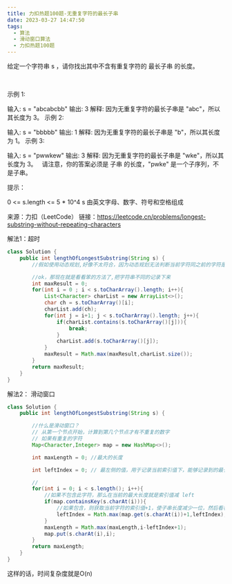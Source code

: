 ```yaml
---
title: 力扣热题100题-无重复字符的最长子串
date: 2023-03-27 14:47:50
tags:
  - 算法
  - 滑动窗口算法
  - 力扣热题100题
---
```



给定一个字符串 s ，请你找出其中不含有重复字符的 最长子串 的长度。

 

示例 1:

输入: s = "abcabcbb"
输出: 3 
解释: 因为无重复字符的最长子串是 "abc"，所以其长度为 3。
示例 2:

输入: s = "bbbbb"
输出: 1
解释: 因为无重复字符的最长子串是 "b"，所以其长度为 1。
示例 3:

输入: s = "pwwkew"
输出: 3
解释: 因为无重复字符的最长子串是 "wke"，所以其长度为 3。
     请注意，你的答案必须是 子串 的长度，"pwke" 是一个子序列，不是子串。
 

提示：

0 <= s.length <= 5 * 10^4
s 由英文字母、数字、符号和空格组成

来源：力扣（LeetCode）
链接：https://leetcode.cn/problems/longest-substring-without-repeating-characters

解法1：超时
```java
class Solution {
    public int lengthOfLongestSubstring(String s) {
        //假如使用动态规划,好像不太符合，因为动态规划无法判断当前字符同之前的字符是否相同。不同通过某种公式推导出来。

        //ok，那现在就是看看笨的方法了,把字符串不同的记录下来
        int maxResult = 0;
        for(int i = 0 ; i < s.toCharArray().length; i++){
            List<Character> charList = new ArrayList<>();
            char ch = s.toCharArray()[i];
            charList.add(ch);
            for(int j = i+1; j < s.toCharArray().length; j++){
                if(charList.contains(s.toCharArray()[j])){
                    break;
                }
                charList.add(s.toCharArray()[j]);
            }
            maxResult = Math.max(maxResult,charList.size());
        }
        return maxResult;
    }
}
```


解法2：
滑动窗口
```java
class Solution {
    public int lengthOfLongestSubstring(String s) {

        //什么是滑动窗口？
        // 从第一个节点开始，计算到第几个节点才有不重复的数字
        // 如果有重复的字符
        Map<Character,Integer> map = new HashMap<>();

        int maxLength = 0; //最大的长度

        int leftIndex = 0; // 最左侧的值，用于记录当前索引值下，能够记录到的最长的无重复的子串

        //
        for(int i = 0; i < s.length(); i++){
            //如果不包含此字符，那么在当前的最大长度就是索引值减 left
            if(map.containsKey(s.charAt(i))){
                //如果包含，则获取当前字符的索引值+1，使子串长度减少一位，然后看看是哪个的最左子串的索引位置值最大
                leftIndex = Math.max(map.get(s.charAt(i))+1,leftIndex); //最左的字符需要跟当前字符串的索引位置比大小 
            }
            maxLength = Math.max(maxLength,i-leftIndex+1);
            map.put(s.charAt(i),i);
        }
        return maxLength;
    }
}
```

这样的话，时间复杂度就是O(n)
